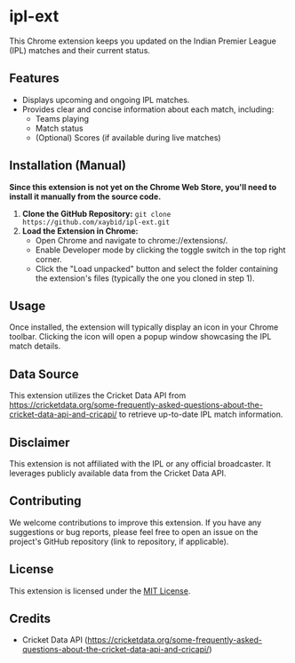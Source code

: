 # ipl-ext

This Chrome extension keeps you updated on the Indian Premier League (IPL) matches and their current status.

## Features

* Displays upcoming and ongoing IPL matches.
* Provides clear and concise information about each match, including:
    * Teams playing
    * Match status
    * (Optional) Scores (if available during live matches)

## Installation (Manual)

**Since this extension is not yet on the Chrome Web Store, you'll need to install it manually from the source code.**

1. **Clone the GitHub Repository:**
   `git clone https://github.com/xaybid/ipl-ext.git`
2. **Load the Extension in Chrome:**
    * Open Chrome and navigate to chrome://extensions/.
    * Enable Developer mode by clicking the toggle switch in the top right corner.
    * Click the "Load unpacked" button and select the folder containing the extension's files (typically the one you cloned in step 1).

## Usage

Once installed, the extension will typically display an icon in your Chrome toolbar. Clicking the icon will open a popup window showcasing the IPL match details.

## Data Source

This extension utilizes the Cricket Data API from https://cricketdata.org/some-frequently-asked-questions-about-the-cricket-data-api-and-cricapi/ to retrieve up-to-date IPL match information.

## Disclaimer

This extension is not affiliated with the IPL or any official broadcaster. It leverages publicly available data from the Cricket Data API.

## Contributing

We welcome contributions to improve this extension. If you have any suggestions or bug reports, please feel free to open an issue on the project's GitHub repository (link to repository, if applicable).

## License

This extension is licensed under the [MIT License](https://opensource.org/licenses/MIT).

## Credits

* Cricket Data API (https://cricketdata.org/some-frequently-asked-questions-about-the-cricket-data-api-and-cricapi/)
